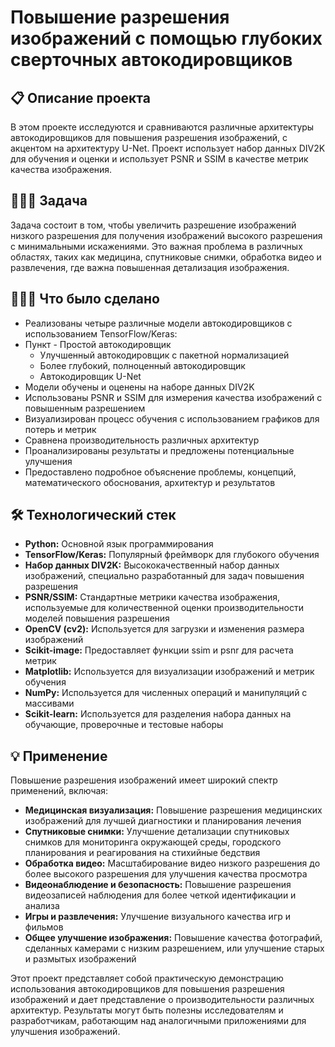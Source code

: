 # Повышение разрешения изображений с помощью глубоких сверточных автокодировщиков

## 📋 Описание проекта
В этом проекте исследуются и сравниваются различные архитектуры автокодировщиков для повышения разрешения изображений, с акцентом на архитектуру U-Net. Проект использует набор данных DIV2K для обучения и оценки и использует PSNR и SSIM в качестве метрик качества изображения.

## 👨🏻‍💻 Задача
Задача состоит в том, чтобы увеличить разрешение изображений низкого разрешения для получения изображений высокого разрешения с минимальными искажениями. Это важная проблема в различных областях, таких как медицина, спутниковые снимки, обработка видео и развлечения, где важна повышенная детализация изображения.

## 🧑🏻‍🔧 Что было сделано
- Реализованы четыре различные модели автокодировщиков с использованием TensorFlow/Keras:
- Пункт
	  - Простой автокодировщик
   - Улучшенный автокодировщик с пакетной нормализацией
   - Более глубокий, полноценный автокодировщик
   - Автокодировщик U-Net
- Модели обучены и оценены на наборе данных DIV2K
- Использованы PSNR и SSIM для измерения качества изображений с повышенным разрешением
- Визуализирован процесс обучения с использованием графиков для потерь и метрик
- Сравнена производительность различных архитектур
- Проанализированы результаты и предложены потенциальные улучшения
- Предоставлено подробное объяснение проблемы, концепций, математического обоснования, архитектур и результатов

## 🛠️ Технологический стек
- **Python:** Основной язык программирования
- **TensorFlow/Keras:** Популярный фреймворк для глубокого обучения
- **Набор данных DIV2K:** Высококачественный набор данных изображений, специально разработанный для задач повышения разрешения
- **PSNR/SSIM:** Стандартные метрики качества изображения, используемые для количественной оценки производительности моделей повышения разрешения
- **OpenCV (cv2):** Используется для загрузки и изменения размера изображений
- **Scikit-image:** Предоставляет функции ssim и psnr для расчета метрик
- **Matplotlib:** Используется для визуализации изображений и метрик обучения
- **NumPy:** Используется для численных операций и манипуляций с массивами
- **Scikit-learn:** Используется для разделения набора данных на обучающие, проверочные и тестовые наборы

## 💡 Применение
Повышение разрешения изображений имеет широкий спектр применений, включая:
- **Медицинская визуализация:** Повышение разрешения медицинских изображений для лучшей диагностики и планирования лечения
- **Спутниковые снимки:** Улучшение детализации спутниковых снимков для мониторинга окружающей среды, городского планирования и реагирования на стихийные бедствия
- **Обработка видео:** Масштабирование видео низкого разрешения до более высокого разрешения для улучшения качества просмотра
- **Видеонаблюдение и безопасность:** Повышение разрешения видеозаписей наблюдения для более четкой идентификации и анализа
- **Игры и развлечения:** Улучшение визуального качества игр и фильмов
- **Общее улучшение изображения:** Повышение качества фотографий, сделанных камерами с низким разрешением, или улучшение старых и размытых изображений

Этот проект представляет собой практическую демонстрацию использования автокодировщиков для повышения разрешения изображений и дает представление о производительности различных архитектур. Результаты могут быть полезны исследователям и разработчикам, работающим над аналогичными приложениями для улучшения изображений.

